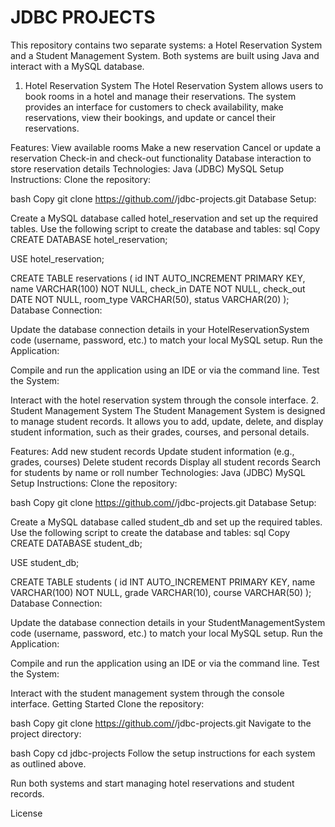<h1>JDBC PROJECTS</h1>
This repository contains two separate systems: a Hotel Reservation System and a Student Management System. Both systems are built using Java and interact with a MySQL database.

1. Hotel Reservation System
The Hotel Reservation System allows users to book rooms in a hotel and manage their reservations. The system provides an interface for customers to check availability, make reservations, view their bookings, and update or cancel their reservations.

Features:
View available rooms
Make a new reservation
Cancel or update a reservation
Check-in and check-out functionality
Database interaction to store reservation details
Technologies:
Java (JDBC)
MySQL
Setup Instructions:
Clone the repository:

bash
Copy
git clone https://github.com/<your-username>/jdbc-projects.git
Database Setup:

Create a MySQL database called hotel_reservation and set up the required tables.
Use the following script to create the database and tables:
sql
Copy
CREATE DATABASE hotel_reservation;

USE hotel_reservation;

CREATE TABLE reservations (
    id INT AUTO_INCREMENT PRIMARY KEY,
    name VARCHAR(100) NOT NULL,
    check_in DATE NOT NULL,
    check_out DATE NOT NULL,
    room_type VARCHAR(50),
    status VARCHAR(20)
);
Database Connection:

Update the database connection details in your HotelReservationSystem code (username, password, etc.) to match your local MySQL setup.
Run the Application:

Compile and run the application using an IDE or via the command line.
Test the System:

Interact with the hotel reservation system through the console interface.
2. Student Management System
The Student Management System is designed to manage student records. It allows you to add, update, delete, and display student information, such as their grades, courses, and personal details.

Features:
Add new student records
Update student information (e.g., grades, courses)
Delete student records
Display all student records
Search for students by name or roll number
Technologies:
Java (JDBC)
MySQL
Setup Instructions:
Clone the repository:

bash
Copy
git clone https://github.com/<your-username>/jdbc-projects.git
Database Setup:

Create a MySQL database called student_db and set up the required tables.
Use the following script to create the database and tables:
sql
Copy
CREATE DATABASE student_db;

USE student_db;

CREATE TABLE students (
    id INT AUTO_INCREMENT PRIMARY KEY,
    name VARCHAR(100) NOT NULL,
    grade VARCHAR(10),
    course VARCHAR(50)
);
Database Connection:

Update the database connection details in your StudentManagementSystem code (username, password, etc.) to match your local MySQL setup.
Run the Application:

Compile and run the application using an IDE or via the command line.
Test the System:

Interact with the student management system through the console interface.
Getting Started
Clone the repository:

bash
Copy
git clone https://github.com/<your-username>/jdbc-projects.git
Navigate to the project directory:

bash
Copy
cd jdbc-projects
Follow the setup instructions for each system as outlined above.

Run both systems and start managing hotel reservations and student records.

License
